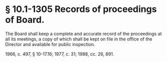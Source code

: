 # § 10.1-1305 Records of proceedings of Board.

<p>The Board shall keep a complete and accurate record of the proceedings at all its meetings, a copy of which shall be kept on file in the office of the Director and available for public inspection.</p><p>1966, c. 497, § 10-17.16; 1977, c. 31; 1988, cc. 26, 891.</p>